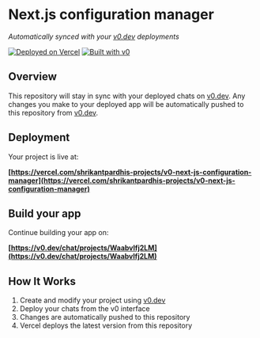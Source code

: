 # Next.js configuration manager

*Automatically synced with your [v0.dev](https://v0.dev) deployments*

[![Deployed on Vercel](https://img.shields.io/badge/Deployed%20on-Vercel-black?style=for-the-badge&logo=vercel)](https://vercel.com/shrikantpardhis-projects/v0-next-js-configuration-manager)
[![Built with v0](https://img.shields.io/badge/Built%20with-v0.dev-black?style=for-the-badge)](https://v0.dev/chat/projects/Waabvlfj2LM)

## Overview

This repository will stay in sync with your deployed chats on [v0.dev](https://v0.dev).
Any changes you make to your deployed app will be automatically pushed to this repository from [v0.dev](https://v0.dev).

## Deployment

Your project is live at:

**[https://vercel.com/shrikantpardhis-projects/v0-next-js-configuration-manager](https://vercel.com/shrikantpardhis-projects/v0-next-js-configuration-manager)**

## Build your app

Continue building your app on:

**[https://v0.dev/chat/projects/Waabvlfj2LM](https://v0.dev/chat/projects/Waabvlfj2LM)**

## How It Works

1. Create and modify your project using [v0.dev](https://v0.dev)
2. Deploy your chats from the v0 interface
3. Changes are automatically pushed to this repository
4. Vercel deploys the latest version from this repository